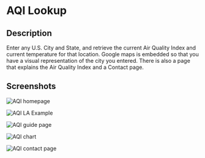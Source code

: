 # AQI Lookup

## Description

Enter any U.S. City and State, and retrieve the current Air Quality Index and current temperature for that location. Google maps is embedded so that you
have a visual representation of the city you entered. There is also a page that explains the Air Quality Index and a Contact page. 

## Screenshots

![AQI homepage](/desktop/AQI-screenshot1.png)

![AQI LA Example](/desktop/AQI-screenshot2.png)

![AQI guide page](/desktop/AQI-screenshot3.png)

![AQI chart](/desktop/AQI-screenshot4.png)

![AQI contact page](/desktop/AQI-screenshot5.png)


